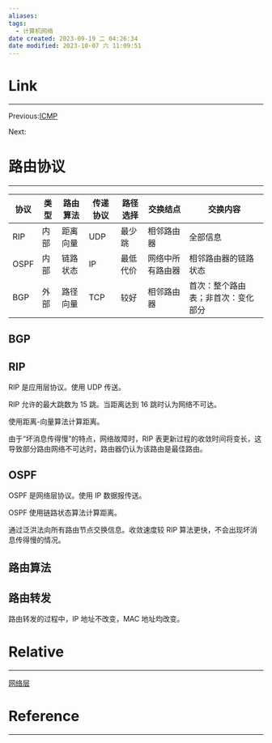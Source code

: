 ```yaml
---
aliases:
tags:
  - 计算机网络
date created: 2023-09-19 二 04:26:34
date modified: 2023-10-07 六 11:09:51
---
```


# Link

---

Previous:[ICMP](ICMP.md)

Next:

# 路由协议

---

| 协议 | 类型 | 路由算法 | 传递协议 | 路径选择 | 交换结点         | 交换内容                           |
| ---- | ---- | -------- | -------- | -------- | ---------------- | ---------------------------------- |
| RIP  | 内部 | 距离向量 | UDP      | 最少跳   | 相邻路由器       | 全部信息                           |
| OSPF | 内部 | 链路状态 | IP       | 最低代价 | 网络中所有路由器 | 相邻路由器的链路状态               |
| BGP  | 外部 | 路径向量 | TCP      | 较好     | 相邻路由器       | 首次：整个路由表；非首次：变化部分 |

## BGP

## RIP

RIP 是应用层协议。使用 UDP 传送。

RIP 允许的最大跳数为 15 跳。当距离达到 16 跳时认为网络不可达。

使用距离-向量算法计算距离。

由于“坏消息传得慢”的特点，网络故障时，RIP 表更新过程的收敛时间将变长，这导致部分路由网络不可达时，路由器仍认为该路由是最佳路由。

## OSPF

OSPF 是网络层协议。使用 IP 数据报传送。

OSPF 使用链路状态算法计算距离。

通过泛洪法向所有路由节点交换信息。收敛速度较 RIP 算法更快，不会出现坏消息传得慢的情况。

## 路由算法

## 路由转发

路由转发的过程中，IP 地址不改变，MAC 地址均改变。

# Relative

---

[网络层](网络层.md)

# Reference

---
